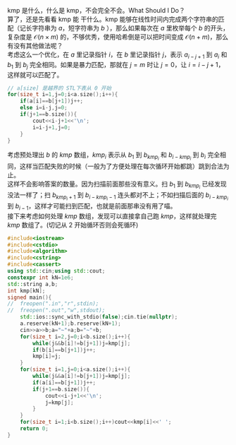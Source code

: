 kmp 是什么，什么是 kmp，不会完全不会。What Should I Do？  
算了，还是先看看 kmp 能 干什么。kmp 能够在线性时间内完成两个字符串的匹配（记长字符串为 $a$，短字符串为 $b$ ），那么如果每次在 $a$ 里枚举每个 $b$ 的开头，复杂度是 $\mathcal O(n\times m)$ 的，不够优秀，使用哈希倒是可以把时间变成 $\mathcal O(n+m)$，那么有没有其他做法呢？  
考虑这么一个优化，在 $a$ 里记录指针 $i$，在 $b$ 里记录指针 $j$，表示 $a_{i-j+1}$ 到 $a_i$ 和 $b_1$ 到 $b_j$ 完全相同。如果是暴力匹配，那就在 $j=m$ 时让 $j=0$，让 $i=i-j+1$，这样就可以匹配了。
```cpp
// a[size] 是越界的 STL下表从 0 开始
for(size_t i=1,j=0;i<a.size();i++){
	if(a[i]==b[j+1])j++;
	else i=i-j,j=0;
	if(j+1==b.size()){
		cout<<i-j+1<<'\n';
		i=i-j+1,j=0;
	}
}
```
考虑预处理出 $b$ 的 $kmp$ 数组，$kmp_i$ 表示从 $b_1$ 到 $b_{kmp_i}$ 和 $b_{i-kmp_i}$ 到 $b_i$ 完全相同，这样当匹配失败的时候（一般为了方便处理在每次循环开始都跳）跳到合法为止。  
这样不会影响答案的数量。因为扫描前面那些没有意义。扫 $b_1$ 到 $b_{kmp_i}$ 已经发现没法一样了；扫 $b_{kmp_i+1}$ 到 $b_{i-kmp_i-1}$ 连头都对不上；不如扫描后面的 $b_{i-kmp_i}$ 到 $b_{i-1}$，这样才可能扫到匹配，也就是前面那串没有用了喵。  
接下来考虑如何处理 $kmp$ 数组，发现可以直接拿自己跑 $kmp$，这样就处理完 $kmp$ 数组了。(切记从 $2$ 开始循环否则会死循环)
```cpp
#include<iostream>
#include<cstdio>
#include<algorithm>
#include<cstring>
#include<cassert>
using std::cin;using std::cout;
constexpr int kN=1e6;
std::string a,b;
int kmp[kN];
signed main(){
//	freopen(".in","r",stdin);
//	freopen(".out","w",stdout);
	std::ios::sync_with_stdio(false);cin.tie(nullptr);
	a.reserve(kN+1);b.reserve(kN+1);
	cin>>a>>b;a="~"+a;b="~"+b;
	for(size_t i=2,j=0;i<b.size();i++){
		while(j&&b[i]!=b[j+1])j=kmp[j];
		if(b[i]==b[j+1])j++;
		kmp[i]=j;
	}
	for(size_t i=1,j=0;i<a.size();i++){
		while(j&&a[i]!=b[j+1])j=kmp[j];
		if(a[i]==b[j+1])j++;
		if(j+1==b.size()){
			cout<<i-j+1<<'\n';
			j=kmp[j];
		}
	}
	for(size_t i=1;i<b.size();i++)cout<<kmp[i]<<' ';
	return 0;
}
```